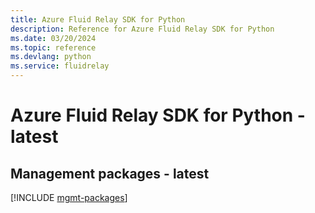 ```yaml
---
title: Azure Fluid Relay SDK for Python
description: Reference for Azure Fluid Relay SDK for Python
ms.date: 03/20/2024
ms.topic: reference
ms.devlang: python
ms.service: fluidrelay
---
```

# Azure Fluid Relay SDK for Python - latest

## Management packages - latest
[!INCLUDE [mgmt-packages](fluid-relay-mgmt-index.md)]